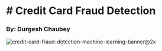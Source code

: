 # # Credit Card Fraud Detection

### By: Durgesh Chaubey

![credit-card-fraud-detection-machine-learning-banner@2x](https://user-images.githubusercontent.com/93203186/209894982-20b7496c-2bc6-4ecd-b67c-4d3382deaed1.jpg)

